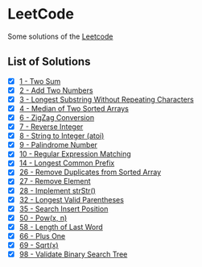 # LeetCode
Some solutions of the [Leetcode](https://leetcode.com/)

## List of Solutions

- [X] [1 - Two Sum](https://github.com/TheLe0/LeetCode/blob/main/Swift/Solution.swift#L15)
- [X] [2 - Add Two Numbers](https://github.com/TheLe0/LeetCode/blob/main/Swift/Solution.swift#L35)
- [X] [3 - Longest Substring Without Repeating Characters](https://github.com/TheLe0/LeetCode/blob/main/Swift/Solution.swift#L87)
- [X] [4 - Median of Two Sorted Arrays](https://github.com/TheLe0/LeetCode/blob/main/Swift/Solution.swift#L110)
- [X] [6 - ZigZag Conversion](https://github.com/TheLe0/LeetCode/blob/main/Swift/Solution.swift#L135)
- [X] [7 - Reverse Integer](https://github.com/TheLe0/LeetCode/blob/main/Swift/Solution.swift#L161)
- [X] [8 - String to Integer (atoi)](https://github.com/TheLe0/LeetCode/blob/main/Swift/Solution.swift#L203)
- [X] [9 - Palindrome Number](https://github.com/TheLe0/LeetCode/blob/main/Swift/Solution.swift#L244)
- [X] [10 - Regular Expression Matching](https://github.com/TheLe0/LeetCode/blob/main/Swift/Solution.swift#L536)
- [X] [14 - Longest Common Prefix](https://github.com/TheLe0/LeetCode/blob/main/Swift/Solution.swift#L275)
- [X] [26 - Remove Duplicates from Sorted Array](https://github.com/TheLe0/LeetCode/blob/main/Swift/Solution.swift#L306)
- [X] [27 - Remove Element](https://github.com/TheLe0/LeetCode/blob/main/Swift/Solution.swift#L333)
- [X] [28 - Implement strStr()](https://github.com/TheLe0/LeetCode/blob/main/Swift/Solution.swift#L356)
- [X] [32 - Longest Valid Parentheses](https://github.com/TheLe0/LeetCode/blob/main/Swift/Solution.swift#L389)
- [X] [35 - Search Insert Position](https://github.com/TheLe0/LeetCode/blob/main/Swift/Solution.swift#L412)
- [X] [50 - Pow(x, n)](https://github.com/TheLe0/LeetCode/blob/main/Swift/Solution.swift#L420)
- [X] [58 - Length of Last Word](https://github.com/TheLe0/LeetCode/blob/main/Swift/Solution.swift#L428)
- [X] [66 - Plus One](https://github.com/TheLe0/LeetCode/blob/main/Swift/Solution.swift#L459)
- [X] [69 - Sqrt(x)](https://github.com/TheLe0/LeetCode/blob/main/Swift/Solution.swift#L487)
- [X] [98 - Validate Binary Search Tree ](https://github.com/TheLe0/LeetCode/blob/main/Swift/Solution.swift#L510)
